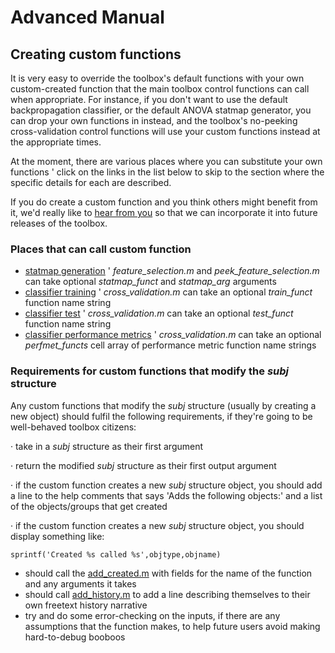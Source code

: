 # Advanced Manual #

## Creating custom functions ##

It is very easy to override the toolbox's default functions with your own custom-created function that the main toolbox control functions can call when appropriate. For instance, if you don't want to use the default backpropagation classifier, or the default ANOVA statmap generator, you can drop your own functions in instead, and the toolbox's no-peeking cross-validation control functions will use your custom functions instead at the appropriate times.

At the moment, there are various places where you can substitute your own functions ' click on the links in the list below to skip to the section where the specific details for each are described.

If you do create a custom function and you think others might benefit from it, we'd really like to [hear from you](#_Contact_details.md) so that we can incorporate it into future releases of the toolbox.


### Places that can call custom function ###

  * [statmap generation](http://code.google.com/p/princeton-mvpa-toolbox/source/browse/trunk/core/preproc/feature_select.m) ' _feature\_selection.m_ and _peek\_feature\_selection.m_ can take optional _statmap\_funct_ and _statmap\_arg_ arguments
  * [classifier training](http://code.google.com/p/princeton-mvpa-toolbox/source/browse/trunk/core/learn/cross_validation.m) ' _cross\_validation.m_ can take an optional _train\_funct_ function name string
  * [classifier test](http://code.google.com/p/princeton-mvpa-toolbox/source/browse/trunk/core/learn/cross_validation.m) ' _cross\_validation.m_ can take an optional _test\_funct_ function name string
  * [classifier performance metrics](http://code.google.com/p/princeton-mvpa-toolbox/source/browse/trunk/core/learn/cross_validation.m) ' _cross\_validation.m_ can take an optional _perfmet\_functs_ cell array of performance metric function name strings


### Requirements for custom functions that modify the _subj_ structure ###

Any custom functions that modify the _subj_ structure (usually by creating a new object) should fulfil the following requirements, if they're going to be well-behaved toolbox citizens:

· take in a _subj_ structure as their first argument

· return the modified _subj_ structure as their first output argument

· if the custom function creates a new _subj_ structure object, you should add a line to the help comments that says 'Adds the following objects:' and a list of the objects/groups that get created

· if the custom function creates a new _subj_ structure object, you should display something like:
```
sprintf('Created %s called %s',objtype,objname)
```
  * should call the [add\_created.m](http://code.google.com/p/princeton-mvpa-toolbox/source/browse/trunk/core/subj/add_created.m) with fields for the name of the function and any arguments it takes
  * should call [add\_history.m](http://code.google.com/p/princeton-mvpa-toolbox/source/browse/trunk/core/subj/add_history.m) to add a line describing themselves to their own freetext history narrative
  * try and do some error-checking on the inputs, if there are any assumptions that the function makes, to help future users avoid making hard-to-debug booboos